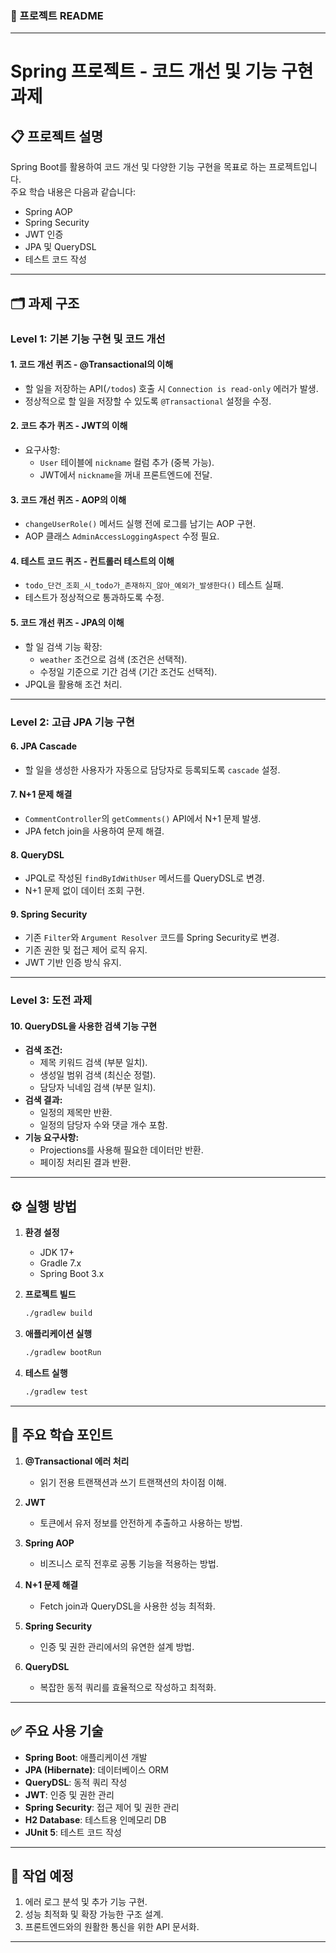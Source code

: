 ### 📘 프로젝트 README

---

# **Spring 프로젝트 - 코드 개선 및 기능 구현 과제**

## **📋 프로젝트 설명**
Spring Boot를 활용하여 코드 개선 및 다양한 기능 구현을 목표로 하는 프로젝트입니다.  
주요 학습 내용은 다음과 같습니다:
- Spring AOP
- Spring Security
- JWT 인증
- JPA 및 QueryDSL
- 테스트 코드 작성

---

## **🗂️ 과제 구조**

### **Level 1: 기본 기능 구현 및 코드 개선**

#### **1. 코드 개선 퀴즈 - @Transactional의 이해**
- 할 일을 저장하는 API(`/todos`) 호출 시 `Connection is read-only` 에러가 발생.
- 정상적으로 할 일을 저장할 수 있도록 `@Transactional` 설정을 수정.

#### **2. 코드 추가 퀴즈 - JWT의 이해**
- 요구사항:
  - `User` 테이블에 `nickname` 컬럼 추가 (중복 가능).
  - JWT에서 `nickname`을 꺼내 프론트엔드에 전달.

#### **3. 코드 개선 퀴즈 - AOP의 이해**
- `changeUserRole()` 메서드 실행 전에 로그를 남기는 AOP 구현.
- AOP 클래스 `AdminAccessLoggingAspect` 수정 필요.

#### **4. 테스트 코드 퀴즈 - 컨트롤러 테스트의 이해**
- `todo_단건_조회_시_todo가_존재하지_않아_예외가_발생한다()` 테스트 실패.
- 테스트가 정상적으로 통과하도록 수정.

#### **5. 코드 개선 퀴즈 - JPA의 이해**
- 할 일 검색 기능 확장:
  - `weather` 조건으로 검색 (조건은 선택적).
  - 수정일 기준으로 기간 검색 (기간 조건도 선택적).
- JPQL을 활용해 조건 처리.

---

### **Level 2: 고급 JPA 기능 구현**

#### **6. JPA Cascade**
- 할 일을 생성한 사용자가 자동으로 담당자로 등록되도록 `cascade` 설정.

#### **7. N+1 문제 해결**
- `CommentController`의 `getComments()` API에서 N+1 문제 발생.
- JPA fetch join을 사용하여 문제 해결.

#### **8. QueryDSL**
- JPQL로 작성된 `findByIdWithUser` 메서드를 QueryDSL로 변경.
- N+1 문제 없이 데이터 조회 구현.

#### **9. Spring Security**
- 기존 `Filter`와 `Argument Resolver` 코드를 Spring Security로 변경.
- 기존 권한 및 접근 제어 로직 유지.
- JWT 기반 인증 방식 유지.

---

### **Level 3: 도전 과제**

#### **10. QueryDSL을 사용한 검색 기능 구현**
- **검색 조건:**
  - 제목 키워드 검색 (부분 일치).
  - 생성일 범위 검색 (최신순 정렬).
  - 담당자 닉네임 검색 (부분 일치).
- **검색 결과:**
  - 일정의 제목만 반환.
  - 일정의 담당자 수와 댓글 개수 포함.
- **기능 요구사항:**
  - Projections를 사용해 필요한 데이터만 반환.
  - 페이징 처리된 결과 반환.

---

## **⚙️ 실행 방법**

1. **환경 설정**
   - JDK 17+
   - Gradle 7.x
   - Spring Boot 3.x

2. **프로젝트 빌드**
   ```bash
   ./gradlew build
   ```

3. **애플리케이션 실행**
   ```bash
   ./gradlew bootRun
   ```

4. **테스트 실행**
   ```bash
   ./gradlew test
   ```

---

## **📌 주요 학습 포인트**

1. **@Transactional 에러 처리**
   - 읽기 전용 트랜잭션과 쓰기 트랜잭션의 차이점 이해.
   
2. **JWT**
   - 토큰에서 유저 정보를 안전하게 추출하고 사용하는 방법.

3. **Spring AOP**
   - 비즈니스 로직 전후로 공통 기능을 적용하는 방법.

4. **N+1 문제 해결**
   - Fetch join과 QueryDSL을 사용한 성능 최적화.

5. **Spring Security**
   - 인증 및 권한 관리에서의 유연한 설계 방법.

6. **QueryDSL**
   - 복잡한 동적 쿼리를 효율적으로 작성하고 최적화.

---

## **✅ 주요 사용 기술**

- **Spring Boot**: 애플리케이션 개발
- **JPA (Hibernate)**: 데이터베이스 ORM
- **QueryDSL**: 동적 쿼리 작성
- **JWT**: 인증 및 권한 관리
- **Spring Security**: 접근 제어 및 권한 관리
- **H2 Database**: 테스트용 인메모리 DB
- **JUnit 5**: 테스트 코드 작성

---

## **🔧 작업 예정**

1. 에러 로그 분석 및 추가 기능 구현.
2. 성능 최적화 및 확장 가능한 구조 설계.
3. 프론트엔드와의 원활한 통신을 위한 API 문서화.

---



